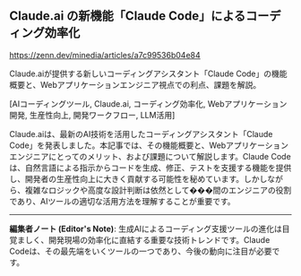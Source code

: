 ##  Claude.ai の新機能「Claude Code」によるコーディング効率化

https://zenn.dev/minedia/articles/a7c99536b04e84

Claude.aiが提供する新しいコーディングアシスタント「Claude Code」の機能概要と、Webアプリケーションエンジニア視点での利点、課題を解説。

[AIコーディングツール,  Claude.ai,  コーディング効率化,  Webアプリケーション開発,  生産性向上,  開発ワークフロー,  LLM活用]


Claude.aiは、最新のAI技術を活用したコーディングアシスタント「Claude Code」を発表しました。本記事では、その機能概要と、Webアプリケーションエンジニアにとってのメリット、および課題について解説します。Claude Codeは、自然言語による指示からコードを生成、修正、テストを支援する機能を提供し、開発者の生産性向上に大きく貢献する可能性を秘めています。しかしながら、複雑なロジックや高度な設計判断は依然として���間のエンジニアの役割であり、AIツールの適切な活用方法を理解することが重要です。


---

**編集者ノート (Editor's Note)**:  生成AIによるコーディング支援ツールの進化は目覚ましく、開発現場の効率化に直結する重要な技術トレンドです。Claude Codeは、その最先端をいくツールの一つであり、今後の動向に注目が必要です。
